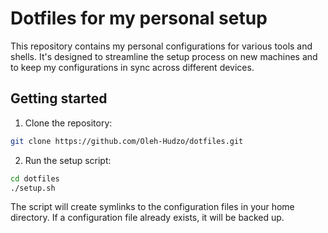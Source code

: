 # Dotfiles for my personal setup

This repository contains my personal configurations for various tools and shells. It's designed to streamline the setup process on new machines and to keep my configurations in sync across different devices.

## Getting started

1. Clone the repository:

```bash
git clone https://github.com/Oleh-Hudzo/dotfiles.git
```

2. Run the setup script:

```bash
cd dotfiles
./setup.sh
```

The script will create symlinks to the configuration files in your home directory. If a configuration file already exists, it will be backed up.
